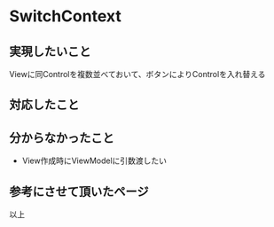 # SwitchContext

## 実現したいこと
Viewに同Controlを複数並べておいて、ボタンによりControlを入れ替える

## 対応したこと


## 分からなかったこと
- View作成時にViewModelに引数渡したい

## 参考にさせて頂いたページ

以上
